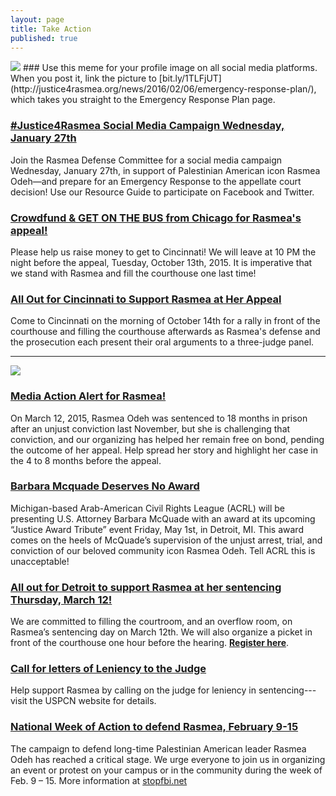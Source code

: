 ```yaml
---
layout: page
title: Take Action
published: true
---
```


<img src="{{site.baseurl}}/assets/img/ERP-for-rasmea.jpg">
### Use this meme for your profile image on all social media platforms.
When you post it, link the picture to [bit.ly/1TLFjUT](http://justice4rasmea.org/news/2016/02/06/emergency-response-plan/), which takes you straight to the Emergency Response Plan page.

### [#Justice4Rasmea Social Media Campaign Wednesday, January 27th](http://justice4rasmea.org/news/2016/01/25/resources-for-social-media-day-of-action/)
Join the Rasmea Defense Committee for a social media campaign Wednesday, January 27th, in support of Palestinian American icon Rasmea Odeh—and prepare for an Emergency Response to the appellate court decision! Use our Resource Guide to participate on Facebook and Twitter.

### [Crowdfund & GET ON THE BUS from Chicago for Rasmea's appeal!](http://justice4rasmea.org/news/2015/10/13/everything-you-need-to-know-about-the-appeal-in-cincinnati/)
Please help us raise money to get to Cincinnati! We will leave at 10 PM the night before the appeal, Tuesday, October 13th, 2015. It is imperative that we stand with Rasmea and fill the courthouse one last time!

### [All Out for Cincinnati to Support Rasmea at Her Appeal](http://justice4rasmea.org/events/2015/10/14/all-out-for-cincinnati/)
Come to Cincinnati on the morning of October 14th for a rally in front of the courthouse and filling the courthouse afterwards as Rasmea's defense and the prosecution each present their oral arguments to a three-judge panel.

_____

<img src="{{site.baseurl}}/assets/img/free-rasmea-art.jpg">

### [Media Action Alert for Rasmea!](http://justice4rasmea.org/news/2015/03/16/media-action-alert-for-rasmea/)
On March 12, 2015, Rasmea Odeh was sentenced to 18 months in prison after an unjust conviction last November, but she is challenging that conviction, and our organizing has helped her remain free on bond, pending the outcome of her appeal. Help spread her story and highlight her case in the 4 to 8 months before the appeal.

### [Barbara Mcquade Deserves No Award](http://justice4rasmea.org/news/2015/04/28/barbara-mcquade-deserves-no-award/)
Michigan-based Arab-American Civil Rights League (ACRL) will be presenting U.S. Attorney Barbara McQuade with an award at its upcoming “Justice Award Tribute” event Friday, May 1st, in Detroit, MI. This award comes on the heels of McQuade’s supervision of the unjust arrest, trial, and conviction of our beloved community icon Rasmea Odeh. Tell ACRL this is unacceptable!

### [All out for Detroit to support Rasmea at her sentencing Thursday, March 12!](http://justice4rasmea.org/news/2015/02/27/all-out-for-detroit-to-support-rasmea/)
We are committed to filling the courtroom, and an overflow room, on Rasmea’s sentencing day on March 12th. We will also organize a picket in front of the courthouse one hour before the hearing. **[Register here](https://docs.google.com/forms/d/1608nKSQe46T7-vK9w6ui_aAGhiH7mFxHCPLUQgqCxDQ/viewform)**.


### [Call for letters of Leniency to the Judge](http://uspcn.org/2015/01/14/rasmeas-sentencing-march-12-need-letters-for-leniency/)
Help support Rasmea by calling on the judge for leniency in sentencing---visit the USPCN website for details.


### [National Week of Action to defend Rasmea, February 9-15](http://www.stopfbi.net/2015/1/24/national-week-action-defend-rasmea-february-9-15)
The campaign to defend long-time Palestinian American leader Rasmea Odeh has reached a critical stage. We urge everyone to join us in organizing an event or protest on your campus or in the community during the week of Feb. 9 – 15. More information at [stopfbi.net](http://www.stopfbi.net/2015/1/24/national-week-action-defend-rasmea-february-9-15)

